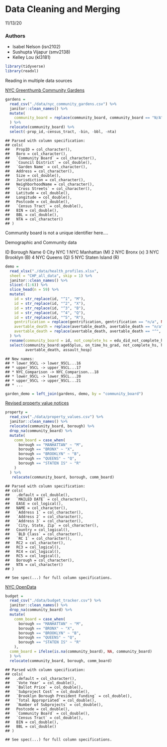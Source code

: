 Data Cleaning and Merging
================
11/13/20

### Authors

  - Isabel Nelson (isn2102)
  - Sushupta Vijapur (smv2138)
  - Kelley Lou (kl3181)

<!-- end list -->

``` r
library(tidyverse)
library(readxl)
```

Reading in multiple data sources

[NYC Greenthumb Community
Gardens](https://data.cityofnewyork.us/Environment/NYC-Greenthumb-Community-Gardens/ajxm-kzmj)

``` r
gardens = 
  read_csv("./data/nyc_community_gardens.csv") %>% 
  janitor::clean_names() %>% 
  mutate(
    community_board = replace(community_board, community_board == "N/A", NA)
  ) %>% 
  relocate(community_board) %>% 
  select(-prop_id,-census_tract, -bin, -bbl, -nta)
```

    ## Parsed with column specification:
    ## cols(
    ##   PropID = col_character(),
    ##   Boro = col_character(),
    ##   `Community Board` = col_character(),
    ##   `Council District` = col_double(),
    ##   `Garden Name` = col_character(),
    ##   Address = col_character(),
    ##   Size = col_double(),
    ##   Jurisdiction = col_character(),
    ##   NeighborhoodName = col_character(),
    ##   `Cross Streets` = col_character(),
    ##   Latitude = col_double(),
    ##   Longitude = col_double(),
    ##   Postcode = col_double(),
    ##   `Census Tract` = col_double(),
    ##   BIN = col_double(),
    ##   BBL = col_double(),
    ##   NTA = col_character()
    ## )

Community board is not a unique identifier here….

Demographic and Community data

ID Borough Name 0 City NYC 1 NYC Manhattan (M) 2 NYC Bronx (x) 3 NYC
Brooklyn (B) 4 NYC Queens (Q) 5 NYC Staten Island (R)

``` r
demo = 
  read_xlsx("./data/health_profiles.xlsx",
  sheet = "CHP_all_data", skip = 1) %>% 
  janitor::clean_names() %>% 
  slice(-(1:6)) %>% 
  slice_head(n = 59) %>% 
  mutate(
    id = str_replace(id, "^1", "M"),
    id = str_replace(id, "^2", "X"),
    id = str_replace(id, "^3", "B"),
    id = str_replace(id, "^4", "Q"),
    id = str_replace(id, "^5", "R"),
    gentrification = replace(gentrification, gentrification == "n/a", NA),
    avertable_death = replace(avertable_death, avertable_death == "n/a", NA),
    avertable_death = replace(avertable_death, avertable_death == "^", NA)
  ) %>% 
  rename(community_board = id, not_complete_hs = edu_did_not_complete_hs, hs_some_college = edu_hs_grad_some_college, college_higher = edu_college_degree_and_higher) %>% 
  select(community_board:age65plus, on_time_hs_grad, not_complete_hs, hs_some_college, college_higher, poverty, unemployment, rent_burden, gentrification,
         avertable_death, assault_hosp)
```

    ## New names:
    ## * lower_95CL -> lower_95CL...16
    ## * upper_95CL -> upper_95CL...17
    ## * NYC_Comparison -> NYC_Comparison...18
    ## * lower_95CL -> lower_95CL...20
    ## * upper_95CL -> upper_95CL...21
    ## * ...

``` r
garden_demo = left_join(gardens, demo, by = "community_board")
```

[Revised property value
notices](https://data.cityofnewyork.us/City-Government/Revised-Notice-of-Property-Value-RNOPV-/8vgb-zm6e)

``` r
property = 
  read_csv("./data/property_values.csv") %>% 
  janitor::clean_names() %>% 
  relocate(community_board, borough) %>% 
  drop_na(community_board) %>% 
  mutate(
    comm_board = case_when(
      borough == "MANHATTAN" ~ "M",
      borough == "BRONX" ~ "X",
      borough == "BROOKLYN" ~ "B",
      borough == "QUEENS" ~ "Q",
      borough == "STATEN IS" ~ "R"
    )
  ) %>% 
   relocate(community_board, borough, comm_board)
```

    ## Parsed with column specification:
    ## cols(
    ##   .default = col_double(),
    ##   `MAILED DATE` = col_character(),
    ##   EASE = col_logical(),
    ##   NAME = col_character(),
    ##   `Address 1` = col_character(),
    ##   `Address 2` = col_character(),
    ##   `Address 3` = col_character(),
    ##   `City, State, Zip` = col_character(),
    ##   Country = col_logical(),
    ##   `BLD Class` = col_character(),
    ##   `RC 1` = col_character(),
    ##   RC2 = col_character(),
    ##   RC3 = col_logical(),
    ##   RC4 = col_logical(),
    ##   RC5 = col_logical(),
    ##   Borough = col_character(),
    ##   NTA = col_character()
    ## )

    ## See spec(...) for full column specifications.

[NYC
OpenData](https://data.cityofnewyork.us/City-Government/Participatory-Budgeting-Project-Tracker/qm5f-frjb)

``` r
budget = 
  read_csv("./data/budget_tracker.csv") %>% 
  janitor::clean_names() %>% 
  drop_na(community_board) %>% 
  mutate(
    comm_board = case_when(
      borough == "MANHATTAN" ~ "M",
      borough == "BRONX" ~ "X",
      borough == "BROOKLYN" ~ "B",
      borough == "QUEENS" ~ "Q",
      borough == "STATEN IS" ~ "R"
    ),
  comm_board = ifelse(is.na(community_board), NA, community_board) 
  ) %>% 
  relocate(community_board, borough, comm_board)
```

    ## Parsed with column specification:
    ## cols(
    ##   .default = col_character(),
    ##   `Vote Year` = col_double(),
    ##   `Ballot Price` = col_double(),
    ##   `Subproject Cost` = col_double(),
    ##   `Brooklyn Borough President Funding` = col_double(),
    ##   `Total Appropriated` = col_double(),
    ##   `Number of Subprojects` = col_double(),
    ##   Postcode = col_double(),
    ##   `Community Board` = col_double(),
    ##   `Census Tract` = col_double(),
    ##   BIN = col_double(),
    ##   BBL = col_double()
    ## )

    ## See spec(...) for full column specifications.

